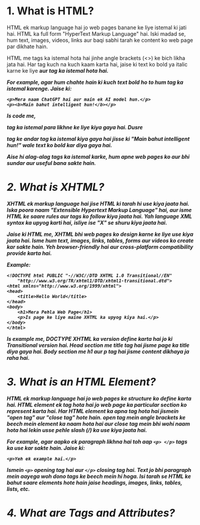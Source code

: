 # 1. What is HTML?
HTML ek markup language hai jo web pages banane ke liye istemal ki jati hai. HTML ka full form "HyperText Markup Language" hai. Iski madad se, hum text, images, videos, links aur baqi sabhi tarah ke content ko web page par dikhate hain.

HTML me tags ka istemal hota hai jinhe angle brackets (<>) ke bich likha jata hai. Har tag kuch na kuch kaam karta hai, jaise ki text ko bold ya italic karne ke liye <b> aur <i> tag ka istemal hota hai.

For example, agar hum chahte hain ki kuch text bold ho to hum <b> tag ka istemal karenge. Jaise ki: 
```
<p>Mera naam ChatGPT hai aur main ek AI model hun.</p>
<p><b>Main bahut intelligent hun!</b></p>
```
Is code me, <p> tag ka istemal para likhne ke liye kiya gaya hai. Dusre <p> tag ke andar <b> tag ka istemal kiya gaya hai jisse ki "Main bahut intelligent hun!" wale text ko bold kar diya gaya hai.

Aise hi alag-alag tags ka istemal karke, hum apne web pages ko aur bhi sundar aur useful bana sakte hain.
# 2. What is XHTML?
XHTML ek markup language hai jise HTML ki tarah hi use kiya jaata hai. Iska poora naam "Extensible Hypertext Markup Language" hai, aur isme HTML ke saare rules aur tags ko follow kiya jaata hai. Yah language XML syntax ka upyog karti hai, isliye ise "X" se shuru kiya jaata hai.

Jaise ki HTML me, XHTML bhi web pages ko design karne ke liye use kiya jaata hai. Isme hum text, images, links, tables, forms aur videos ko create kar sakte hain. Yeh browser-friendly hai aur cross-platform compatibility provide karta hai.

Example:
```
<!DOCTYPE html PUBLIC "-//W3C//DTD XHTML 1.0 Transitional//EN"
    "http://www.w3.org/TR/xhtml1/DTD/xhtml1-transitional.dtd">
<html xmlns="http://www.w3.org/1999/xhtml">
<head>
    <title>Hello World</title>
</head>
<body>
    <h1>Mera Pehla Web Page</h1>
    <p>Is page ke liye maine XHTML ka upyog kiya hai.</p>
</body>
</html>
```
Is example me, DOCTYPE XHTML ka version define karta hai jo ki Transitional version hai. Head section me title tag hai jisme page ka title diya gaya hai. Body section me h1 aur p tag hai jisme content dikhaya ja raha hai.

# 3. What is an HTML Element?

HTML ek markup language hai jo web pages ke structure ko define karta hai. HTML element ek tag hota hai jo web page ka particular section ko represent karta hai.
Har HTML element ka apna tag hota hai jismein "open tag" aur "close tag" hote hain. open tag mein angle brackets ke beech mein element ka naam hota hai aur 
close tag mein bhi wohi naam hota hai lekin usse pehle slash (/) ka use kiya jaata hai.

For example, agar aapko ek paragraph likhna hai toh aap ```<p> </p>``` tags ka use kar sakte hain. Jaise ki:
```
<p>Yeh ek example hai.</p>
```
Ismein ```<p>``` opening tag hai aur ```</p>``` closing tag hai. Text jo bhi paragraph mein aayega woh dono tags ke beech mein hi hoga. 
Isi tarah se HTML ke bahut saare elements hote hain jaise headings, images, links, tables, lists, etc.


# 4. What are Tags and Attributes?
